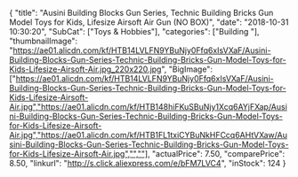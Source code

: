 {
	"title": "Ausini Building Blocks Gun Series, Technic Building Bricks Gun Model Toys for Kids, Lifesize Airsoft Air Gun (NO BOX)",
	"date": "2018-10-31 10:30:20",
	"SubCat": ["Toys & Hobbies"],
	"categories": ["Building "],
	"thumbnailImage": "https://ae01.alicdn.com/kf/HTB14LVLFN9YBuNjy0Ffq6xIsVXaF/Ausini-Building-Blocks-Gun-Series-Technic-Building-Bricks-Gun-Model-Toys-for-Kids-Lifesize-Airsoft-Air.jpg_220x220.jpg",
	"BigImage": ["https://ae01.alicdn.com/kf/HTB14LVLFN9YBuNjy0Ffq6xIsVXaF/Ausini-Building-Blocks-Gun-Series-Technic-Building-Bricks-Gun-Model-Toys-for-Kids-Lifesize-Airsoft-Air.jpg","https://ae01.alicdn.com/kf/HTB148hiFKuSBuNjy1Xcq6AYjFXap/Ausini-Building-Blocks-Gun-Series-Technic-Building-Bricks-Gun-Model-Toys-for-Kids-Lifesize-Airsoft-Air.jpg","https://ae01.alicdn.com/kf/HTB1FL1txiCYBuNkHFCcq6AHtVXaw/Ausini-Building-Blocks-Gun-Series-Technic-Building-Bricks-Gun-Model-Toys-for-Kids-Lifesize-Airsoft-Air.jpg","",""],
	"actualPrice": 7.50,
	"comparePrice": 8.50,
	"linkurl": "http://s.click.aliexpress.com/e/bFM7LVC4",
	"inStock": 124
}
